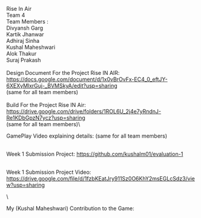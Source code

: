 Rise In Air\
Team 4\
Team Members :\
Divyansh Garg\
Kartik Jhanwar\
Adhiraj Sinha\
Kushal Maheshwari\
Alok Thakur\
Suraj Prakash\
\
Design Document For the Project Rise IN AIR: https://docs.google.com/document/d/1x0vBrOvFx-EC4_0_eftJY-6XEXyMlxrGuj-_BVMSkyA/edit?usp=sharing \
(same for all team members)\
\
Build For the Project Rise IN Air: https://drive.google.com/drive/folders/1ROL6U_2j4e7yRndnJ-Re1KDbGpzN7ycz?usp=sharing \
(same for all team members)\

GamePlay Video explaining details:
(same for all team members)

\
Week 1 Submission Project: https://github.com/kushalm01/evaluation-1

\
Week 1 Submission Project Video: https://drive.google.com/file/d/1fzbKEatJry911Sz0O6KhY2msEGLcSdz3/view?usp=sharing

\

My (Kushal Maheshwari) Contribution to the Game:

